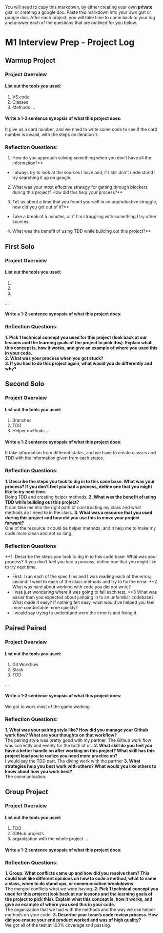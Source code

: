 You will need to copy this markdown, by either creating your own **private** gist, or creating a google doc. Paste this markdown into your own gist or google doc. After each project, you will take time to come back to your log and answer each of the questions that are outlined for you below. 

# M1 Interview Prep - Project Log

## Warmup Project 

### Project Overview

#### List out the tools you used:
1. VS code 
2. Classes  
3. Methods 
...

#### Write a 1-2 sentence synopsis of what this project does:
It give us a card number, and we nned to write some code to see if the card number is invalid, with the steps on iteration 1.
### Reflection Questions: 
1. How do you approach solving something when you don’t have all the information?**<br />
- I always try to look at the sources I have and, if I still don't understand I try searching it up on google.
2. What was your most effective strategy for getting through blockers during this project? How did this help your process?**<br />

3. Tell us about a time that you found yourself in an unproductive struggle, how did you get out of it?**<br />
- Take a break of 5 minutes, or if I'm struggling with something I try other sources.
4. What was the benefit of using TDD while building out this project?**<br />

## First Solo

### Project Overview

#### List out the tools you used:
1.
2.
3.
...

#### Write a 1-2 sentence synopsis of what this project does:

### Reflection Questions: 
**1. Pick 1 technical concept you used for this project (look back at our lessons and the learning goals of the project to pick this). Explain what this concept is, how it works, and give an example of where you used this in your code.**<br />
**2. What was your process when you got stuck?**<br />
**3. If you had to do this project again, what would you do differently and why?**<br />

## Second Solo

### Project Overview

#### List out the tools you used:
1. Branches
2. TDD
3. Helper methods
...

#### Write a 1-2 sentence synopsis of what this project does:
It take information from different states, and we have to create classes and TDD with the information given from each states.

### Reflection Questions: 
**1. Describe the steps you took to dig in to this code base. What was your process? If you don’t feel you had a process, define one that you might like to try next time.**<br />
Doing TDD and creating helper methods.
**2. What was the benefit of using TDD while building out this project?**<br />
It can take me into the right path of constructing my class and what methods do I need to in the class.
**3. What was a resource that you used during this project and how did you use this to move your project forward?**<br />
One of the resource it could be helper methods, and it help me to make my code more clean and not so long.

### Reflection Questions
**1. Describe the steps you took to dig in to this code base. What was your process? If you don’t feel you had a process, define one that you might like to try next time.
- First: I run each of the spec files and I was reading each of the erros; second: I went to each of the class methods and try to fix the error.
**2 What was hard about working with code you did not write?
- I was just wondering where it was going to fail each test.
**3 What was easier than you expected about jumping in to an unfamiliar codebase? What made it easy? If nothing felt easy, what would’ve helped you feel more comfortable more quickly?
- I would say trying to understand were the error is and fixing it.

## Paired Paired

### Project Overview

#### List out the tools you used:
1. Git Workflow
2. Slack
3. TDD

...

#### Write a 1-2 sentence synopsis of what this project does:
We got to work most of the game working.

### Reflection Questions: 
**1. What was your pairing style like? How did you manage your Github work flow? What are your thoughts on that workflow?**<br />
The pairing style was pretty good with my partner. The Github work flow was correctly and evenly for the both of us.
**2. What skill do you feel you have a better handle on after working on this project? What skill has this project lead you to realize you need more practice on?**<br />
I would say the TDD part. The diving work with the partner
**3. What strategies help you best work with others? What would you like others to know about how you work best?**<br />
The communication.
## Group Project

### Project Overview

#### List out the tools you used:
1. TDD
2. GitHub projects
3. organization with the whole project
...

#### Write a 1-2 sentence synopsis of what this project does:

### Reflection Questions: 
**1. Group: What conflicts came up and how did you resolve them?  This could look like different opinions on how to code a method, what to name a class, when to do stand ups, or communication breakdowns.**<br />
The merged conflicts what we were having.
**2. Pick 1 technical concept you used for this project (look back at our lessons and the learning goals of the project to pick this). Explain what this concept is, how it works, and give an example of where you used this in your code.**<br />
The organization that we had with the methods and the way we use helper methods on your code.
**3. Describe your team’s code review process. How did you ensure your end product worked and was of high quality?**<br />
We got all of the test at 100% coverage and passing.
